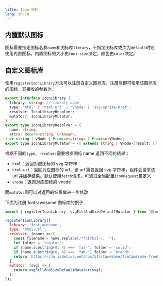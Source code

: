 ```yaml
---
title: Icon 图标
lang: zh-CN
---
```


<script setup>
import { registerIconLibrary, svgFillAndSizeDefaultMutator } from '@lun-web/components';

registerIconLibrary({
  library: 'font-awesome',
  type: 'html-url',
  resolver: (name) => {
    const filename = name.replace(/^fa[rbs]-/, '');
    let folder = 'regular';
    if (name.substring(0, 4) === 'fas-') folder = 'solid';
    if (name.substring(0, 4) === 'fab-') folder = 'brands';
    return `https://cdn.jsdelivr.net/npm/@fortawesome/fontawesome-free@5.15.1/svgs/${folder}/${filename}.svg`;
  },
  mutator: (svg) => {
    return svgFillAndSizeDefaultMutator(svg);
  },
});
</script>

## 内置默认图标

图标需要指定图标名称`name`和图标库`library`，不指定图标库或库为`default`时则使用内置图标。内置图标的大小由`font-size`决定，颜色由`color`决定。

<!-- @Code:defaultLibrary -->

## 自定义图标库

使用`registerIconLibrary`方法可以注册自定义图标库，注册后即可使用该图标库的图标，其接收的参数为：

```ts
export interface IconLibrary {
  library: string; // library name
  type: 'html' | 'html-url' | 'vnode' | 'svg-sprite-href';
  resolver: IconLibraryResolver;
  mutator?: IconLibraryMutator;
}
export type IconLibraryResolver = (
  name: string,
  attrs: Record<string, unknown>,
) => string | VNode | Promise<string> | Promise<VNode>;
export type IconLibraryMutator = <T extends string | VNode>(result: T) => T;
```

根据不同的`type`，`resolver`需要根据图标 name 返回不同的结果：

- `html`：返回对应图标的 svg 字符串
- `html-url`：返回对应图标的 url，该 url 需要返回 svg 字符串，组件会请求该 url 并缓存结果。默认使用`fetch`请求，可通过全局配置`iconRequest`自定义
- `vnode`：返回对应图标的 vnode

而`mutator`则可以对返回的结果做进一步修改

下面为注册 font-awesome 图标库的例子

```js
import { registerIconLibrary, svgFillAndSizeDefaultMutator } from '@lun-web/components';

registerIconLibrary({
  library: 'font-awesome',
  type: 'html-url',
  resolver: (name) => {
    const filename = name.replace(/^fa[rbs]-/, '');
    let folder = 'regular';
    if (name.substring(0, 4) === 'fas-') folder = 'solid';
    if (name.substring(0, 4) === 'fab-') folder = 'brands';
    return `https://cdn.jsdelivr.net/npm/@fortawesome/fontawesome-free@5.15.1/svgs/${folder}/${filename}.svg`;
  },
  mutator: (svg) => {
    return svgFillAndSizeDefaultMutator(svg);
  },
});
```

<!-- @Code:fontAwesome -->